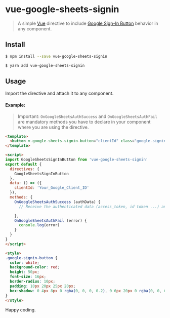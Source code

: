 # vue-google-sheets-signin

> A simple [Vue](https://vuejs.org) directive to include  [Google Sign-In Button](https://developers.google.com/identity/sign-in/web/sign-in) behavior in any component.

## Install

``` bash
$ npm install --save vue-google-sheets-signin

$ yarn add vue-google-sheets-signin
```
## Usage

Import the directive and attach it to any component.

#### Example:

> Important: `OnGoogleSheetsAuthSuccess` and `OnGoogleSheetsAuthFail` are mandatory methods you have to declare in your component where you are using the directive.


``` html
<template>
  <button v-google-sheets-signin-button="clientId" class="google-signin-button">Continue with Google</button>
</template>

<script>
import GoogleSheetsSignInButton from 'vue-google-sheets-signin'
export default {
  directives: {
    GoogleSheetsSignInButton
  },
  data: () => ({
    clientId: 'Your_Google_Client_ID'
  }),
  methods: {
    OnGoogleSheetsAuthSuccess (authData) {
      // Receive the authenticated data (access_token, id token ...) and make your magic with the backend

    },
    OnGoogleSheetsAuthFail (error) {
      console.log(error)
    }
  }
}
</script>

<style>
.google-signin-button {
  color: white;
  background-color: red;
  height: 50px;
  font-size: 16px;
  border-radius: 10px;
  padding: 10px 20px 25px 20px;
  box-shadow: 0 4px 8px 0 rgba(0, 0, 0, 0.2), 0 6px 20px 0 rgba(0, 0, 0, 0.19);
}
</style>
```

Happy coding.
